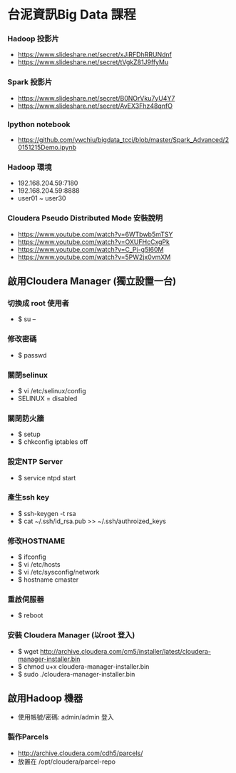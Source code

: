 # 台泥資訊Big Data 課程

### Hadoop 投影片
- https://www.slideshare.net/secret/xJiRFDhRRUNdnf
- https://www.slideshare.net/secret/tVgkZ81J9ffyMu

### Spark 投影片
- https://www.slideshare.net/secret/B0NOrVku7yU4Y7
- https://www.slideshare.net/secret/AvEX3Fhz48qnfO

### Ipython notebook
- https://github.com/ywchiu/bigdata_tcci/blob/master/Spark_Advanced/20151215Demo.ipynb

### Hadoop 環境
- 192.168.204.59:7180
- 192.168.204.59:8888
- user01 ~ user30

### Cloudera Pseudo Distributed Mode 安裝說明
- https://www.youtube.com/watch?v=6WTbwb5mTSY
- https://www.youtube.com/watch?v=OXUFHcCxgPk
- https://www.youtube.com/watch?v=C_Pj-g5I60M
- https://www.youtube.com/watch?v=5PW2jx0vmXM

## 啟用Cloudera Manager (獨立設置一台)

### 切換成 root 使用者
- $ su –

### 修改密碼
- $ passwd


### 關閉selinux
- $ vi /etc/selinux/config
- SELINUX = disabled

### 關閉防火牆
- $ setup
- $ chkconfig iptables off

### 設定NTP Server
- $ service ntpd start

### 產生ssh key
- $ ssh-keygen -t rsa
- $ cat ~/.ssh/id_rsa.pub >> ~/.ssh/authroized_keys

### 修改HOSTNAME
- $ ifconfig
- $ vi /etc/hosts
- $ vi /etc/sysconfig/network
- $ hostname cmaster

### 重啟伺服器
- $ reboot

### 安裝 Cloudera Manager (以root 登入)
- $ wget http://archive.cloudera.com/cm5/installer/latest/cloudera-manager-installer.bin
- $ chmod u+x cloudera-manager-installer.bin
- $ sudo ./cloudera-manager-installer.bin


## 啟用Hadoop 機器

- 使用帳號/密碼: admin/admin 登入

### 製作Parcels

- http://archive.cloudera.com/cdh5/parcels/
- 放置在 /opt/cloudera/parcel-repo



